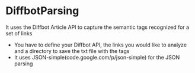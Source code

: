 DiffbotParsing
==============
It uses the Diffbot Article API to capture the semantic tags recognized for a set of links

 * You have to define your Diffbot API, the links you would like to analyze and a directory to save the txt file with the tags
 * It uses JSON-simple(code.google.com/p/json-simple) for the JSON parsing 
